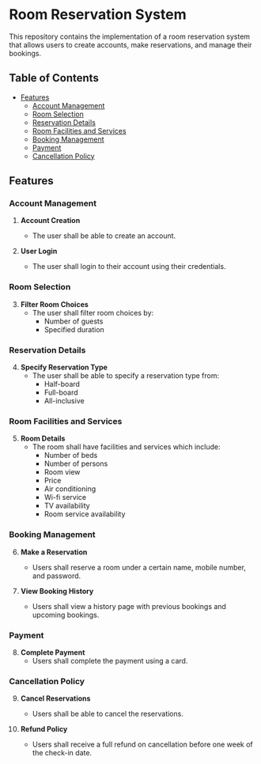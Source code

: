 # Room Reservation System

This repository contains the implementation of a room reservation system that allows users to create accounts, make reservations, and manage their bookings.

## Table of Contents

- [Features](#features)
  - [Account Management](#account-management)
  - [Room Selection](#room-selection)
  - [Reservation Details](#reservation-details)
  - [Room Facilities and Services](#room-facilities-and-services)
  - [Booking Management](#booking-management)
  - [Payment](#payment)
  - [Cancellation Policy](#cancellation-policy)

## Features

### Account Management

1. **Account Creation**
   - The user shall be able to create an account.

2. **User Login**
   - The user shall login to their account using their credentials.

### Room Selection

3. **Filter Room Choices**
   - The user shall filter room choices by:
     - Number of guests
     - Specified duration

### Reservation Details

4. **Specify Reservation Type**
   - The user shall be able to specify a reservation type from:
     - Half-board
     - Full-board
     - All-inclusive

### Room Facilities and Services

5. **Room Details**
   - The room shall have facilities and services which include:
     - Number of beds
     - Number of persons
     - Room view
     - Price
     - Air conditioning
     - Wi-fi service
     - TV availability
     - Room service availability

### Booking Management

6. **Make a Reservation**
   - Users shall reserve a room under a certain name, mobile number, and password.

7. **View Booking History**
   - Users shall view a history page with previous bookings and upcoming bookings.

### Payment

8. **Complete Payment**
   - Users shall complete the payment using a card.

### Cancellation Policy

9. **Cancel Reservations**
   - Users shall be able to cancel the reservations.

10. **Refund Policy**
    - Users shall receive a full refund on cancellation before one week of the check-in date.




